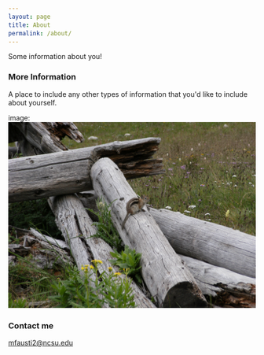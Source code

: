 ```yaml
---
layout: page
title: About
permalink: /about/
---
```


Some information about you!

### More Information

A place to include any other types of information that you'd like to include about yourself.

image: ![](https://raw.githubusercontent.com/mfaustin/mfaustin.github.io/master/images/DSCF1412.JPG)


### Contact me

[mfausti2@ncsu.edu](mailto:mfausti2@ncsu.edu)
